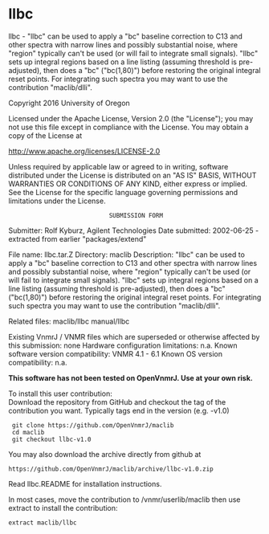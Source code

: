 # llbc
 llbc - "llbc" can be used to apply a "bc"  baseline correction to C13 and
 other spectra with narrow lines and possibly substantial noise, where
 "region" typically can't be used (or will fail to integrate small
 signals). "llbc" sets up integral regions based on a line listing
 (assuming threshold is pre-adjusted), then does a "bc" ("bc(1,80)")
 before restoring the original integral reset points. For integrating
 such spectra you may want to use the contribution "maclib/dlli".

 Copyright 2016 University of Oregon

 Licensed under the Apache License, Version 2.0 (the "License");
 you may not use this file except in compliance with the License.
 You may obtain a copy of the License at

   http://www.apache.org/licenses/LICENSE-2.0

 Unless required by applicable law or agreed to in writing, software
 distributed under the License is distributed on an "AS IS" BASIS,
 WITHOUT WARRANTIES OR CONDITIONS OF ANY KIND, either express or implied.
 See the License for the specific language governing permissions and
 limitations under the License.

                                SUBMISSION FORM

Submitter:      Rolf Kyburz, Agilent Technologies
Date submitted: 2002-06-25 - extracted from earlier "packages/extend"

File name:      llbc.tar.Z
Directory:      maclib
Description:    "llbc" can be used to apply a "bc"  baseline correction to C13
                and other spectra with narrow lines and possibly substantial
                noise, where "region" typically can't be used (or will fail
                to integrate small signals). "llbc" sets up integral regions
                based on a line listing (assuming threshold is pre-adjusted),
                then does a "bc" ("bc(1,80)") before restoring the original
                integral reset points.
                For integrating such spectra you may want to use the
                contribution "maclib/dlli".

Related files:  maclib/llbc     manual/llbc

Existing VnmrJ / VNMR files which are superseded or
otherwise affected by this submission:  none
Hardware configuration limitations:     n.a.
Known software version compatibility:   VNMR 4.1 - 6.1
Known OS version compatibility:         n.a.

**This software has not been tested on OpenVnmrJ. Use at your own risk.**

To install this user contribution:  
Download the repository from GitHub and checkout the tag of the contribution you want.
Typically tags end in the version (e.g. -v1.0)

     git clone https://github.com/OpenVnmrJ/maclib  
     cd maclib  
     git checkout llbc-v1.0


You may also download the archive directly from github at

    https://github.com/OpenVnmrJ/maclib/archive/llbc-v1.0.zip

Read llbc.README for installation instructions.

In most cases, move the contribution to /vnmr/userlib/maclib 
then use extract to install the contribution:  

    extract maclib/llbc